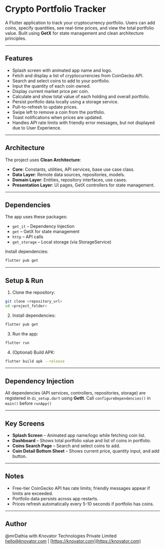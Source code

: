 # Crypto Portfolio Tracker

A Flutter application to track your cryptocurrency portfolio. Users can add coins, specify quantities, see real-time prices, and view the total portfolio value. Built using **GetX** for state management and clean architecture principles.

---

## Features

- Splash screen with animated app name and logo.
- Fetch and display a list of cryptocurrencies from CoinGecko API.
- Search and select coins to add to your portfolio.
- Input the quantity of each coin owned.
- Display current market price per coin.
- Calculate and show total value of each holding and overall portfolio.
- Persist portfolio data locally using a storage service.
- Pull-to-refresh to update prices.
- Swipe left to remove a coin from the portfolio.
- Toast notifications when prices are updated.
- Handles API rate limits with friendly error messages, but not displayed due to User Experience.

---

## Architecture

The project uses **Clean Architecture**:

- **Core**: Constants, utilities, API services, base use case class.
- **Data Layer**: Remote data sources, repositories, models.
- **Domain Layer**: Entities, repository interfaces, use cases.
- **Presentation Layer**: UI pages, GetX controllers for state management.

---

## Dependencies

The app uses these packages:

- `get_it` – Dependency Injection
- `get` – GetX for state management
- `http` – API calls
- `get_storage` – Local storage (via StorageService)

Install dependencies:

```bash
flutter pub get
```

---

## Setup & Run

1. Clone the repository:

```bash
git clone <repository_url>
cd <project_folder>
```

2. Install dependencies:

```bash
flutter pub get
```

3. Run the app:

```bash
flutter run
```

4. (Optional) Build APK:

```bash
flutter build apk --release
```

---

## Dependency Injection

All dependencies (API services, controllers, repositories, storage) are registered in `di_setup.dart` using **GetIt**. Call `configureDependencies()` in `main()` before `runApp()`

---

## Key Screens

- **Splash Screen** – Animated app name/logo while fetching coin list.
- **Dashboard** – Shows total portfolio value and list of coins in portfolio.
- **Coins Search Page** – Search and select coins to add.
- **Coin Detail Bottom Sheet** – Shows current price, quantity input, and add button.

---

## Notes

- Free-tier CoinGecko API has rate limits; friendly messages appear if limits are exceeded.
- Portfolio data persists across app restarts.
- Prices refresh automatically every 5-10 seconds if portfolio has coins.

---

## Author
@mrDathia
with
Knovator Technologies Private Limited  
[hello@knovator.com](mailto:hello@knovator.com) | [https://knovator.com](https://knovator.com)